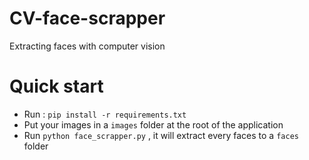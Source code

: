 # CV-face-scrapper
Extracting faces with computer vision
# Quick start
- Run : `pip install -r requirements.txt`  
- Put your images in a `images` folder at the root of the application  
- Run `python face_scrapper.py` , it will extract every faces to a `faces` folder
